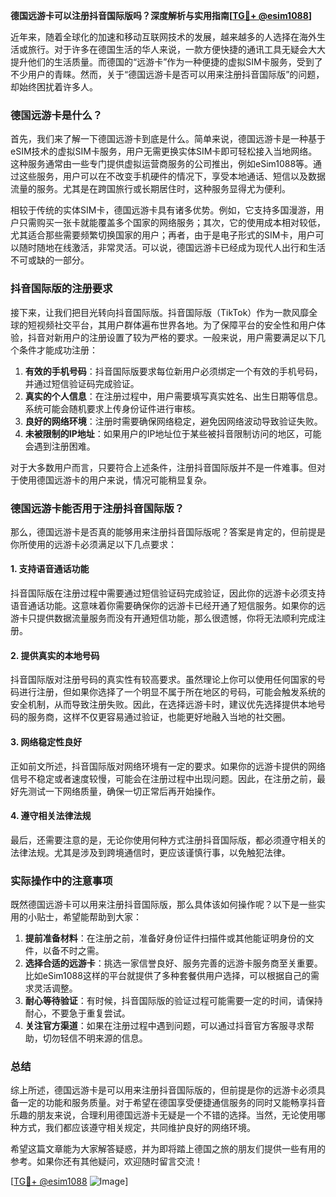 **德国远游卡可以注册抖音国际版吗？深度解析与实用指南[[TG💪+ @esim1088](https://t.me/s/esim1088)]**

近年来，随着全球化的加速和移动互联网技术的发展，越来越多的人选择在海外生活或旅行。对于许多在德国生活的华人来说，一款方便快捷的通讯工具无疑会大大提升他们的生活质量。而德国的“远游卡”作为一种便捷的虚拟SIM卡服务，受到了不少用户的青睐。然而，关于“德国远游卡是否可以用来注册抖音国际版”的问题，却始终困扰着许多人。

### 德国远游卡是什么？

首先，我们来了解一下德国远游卡到底是什么。简单来说，德国远游卡是一种基于eSIM技术的虚拟SIM卡服务，用户无需更换实体SIM卡即可轻松接入当地网络。这种服务通常由一些专门提供虚拟运营商服务的公司推出，例如eSim1088等。通过这些服务，用户可以在不改变手机硬件的情况下，享受本地通话、短信以及数据流量的服务。尤其是在跨国旅行或长期居住时，这种服务显得尤为便利。

相较于传统的实体SIM卡，德国远游卡具有诸多优势。例如，它支持多国漫游，用户只需购买一张卡就能覆盖多个国家的网络服务；其次，它的使用成本相对较低，尤其适合那些需要频繁切换国家的用户；再者，由于是电子形式的SIM卡，用户可以随时随地在线激活，非常灵活。可以说，德国远游卡已经成为现代人出行和生活不可或缺的一部分。

### 抖音国际版的注册要求

接下来，让我们把目光转向抖音国际版。抖音国际版（TikTok）作为一款风靡全球的短视频社交平台，其用户群体遍布世界各地。为了保障平台的安全性和用户体验，抖音对新用户的注册设置了较为严格的要求。一般来说，用户需要满足以下几个条件才能成功注册：

1. **有效的手机号码**：抖音国际版要求每位新用户必须绑定一个有效的手机号码，并通过短信验证码完成验证。
2. **真实的个人信息**：在注册过程中，用户需要填写真实姓名、出生日期等信息。系统可能会随机要求上传身份证件进行审核。
3. **良好的网络环境**：注册时需要确保网络稳定，避免因网络波动导致验证失败。
4. **未被限制的IP地址**：如果用户的IP地址位于某些被抖音限制访问的地区，可能会遇到注册困难。

对于大多数用户而言，只要符合上述条件，注册抖音国际版并不是一件难事。但对于使用德国远游卡的用户来说，情况可能稍显复杂。

### 德国远游卡能否用于注册抖音国际版？

那么，德国远游卡是否真的能够用来注册抖音国际版呢？答案是肯定的，但前提是你所使用的远游卡必须满足以下几点要求：

#### 1. 支持语音通话功能
抖音国际版在注册过程中需要通过短信验证码完成验证，因此你的远游卡必须支持语音通话功能。这意味着你需要确保你的远游卡已经开通了短信服务。如果你的远游卡只提供数据流量服务而没有开通短信功能，那么很遗憾，你将无法顺利完成注册。

#### 2. 提供真实的本地号码
抖音国际版对注册号码的真实性有较高要求。虽然理论上你可以使用任何国家的号码进行注册，但如果你选择了一个明显不属于所在地区的号码，可能会触发系统的安全机制，从而导致注册失败。因此，在选择远游卡时，建议优先选择提供本地号码的服务商，这样不仅更容易通过验证，也能更好地融入当地的社交圈。

#### 3. 网络稳定性良好
正如前文所述，抖音国际版对网络环境有一定的要求。如果你的远游卡提供的网络信号不稳定或者速度较慢，可能会在注册过程中出现问题。因此，在注册之前，最好先测试一下网络质量，确保一切正常后再开始操作。

#### 4. 遵守相关法律法规
最后，还需要注意的是，无论你使用何种方式注册抖音国际版，都必须遵守相关的法律法规。尤其是涉及到跨境通信时，更应该谨慎行事，以免触犯法律。

### 实际操作中的注意事项

既然德国远游卡可以用来注册抖音国际版，那么具体该如何操作呢？以下是一些实用的小贴士，希望能帮助到大家：

1. **提前准备材料**：在注册之前，准备好身份证件扫描件或其他能证明身份的文件，以备不时之需。
2. **选择合适的远游卡**：挑选一家信誉良好、服务完善的远游卡服务商至关重要。比如eSim1088这样的平台就提供了多种套餐供用户选择，可以根据自己的需求灵活调整。
3. **耐心等待验证**：有时候，抖音国际版的验证过程可能需要一定的时间，请保持耐心，不要急于重复尝试。
4. **关注官方渠道**：如果在注册过程中遇到问题，可以通过抖音官方客服寻求帮助，切勿轻信不明来源的信息。

### 总结

综上所述，德国远游卡是可以用来注册抖音国际版的，但前提是你的远游卡必须具备一定的功能和服务质量。对于希望在德国享受便捷通信服务的同时又能畅享抖音乐趣的朋友来说，合理利用德国远游卡无疑是一个不错的选择。当然，无论使用哪种方式，我们都应该遵守相关规定，共同维护良好的网络环境。

希望这篇文章能为大家解答疑惑，并为即将踏上德国之旅的朋友们提供一些有用的参考。如果你还有其他疑问，欢迎随时留言交流！

[[TG💪+ @esim1088](https://t.me/s/esim1088) ![Image](https://i.postimg.cc/4NQfJmqS/Snipaste-2025-05-13-00-14-12.png)]